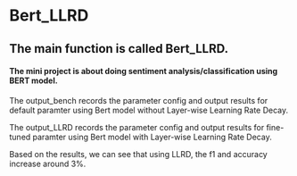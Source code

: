# Bert_LLRD

## The main function is called Bert_LLRD.

#### The mini project is about doing sentiment analysis/classification using BERT model.

The output_bench records the parameter config and output results for default paramter using Bert model without Layer-wise Learning Rate Decay.

The output_LLRD records the parameter config and output results for fine-tuned paramter using Bert model with Layer-wise Learning Rate Decay.

Based on the results, we can see that using LLRD, the f1 and accuracy increase around 3%. 

